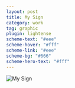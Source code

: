 ```yaml
---
layout: post
title: My Sign
category: work
tag: graphic
plugin: lightense
scheme-text: "#eee"
scheme-hover: "#fff"
scheme-link: "#eee"
scheme-bg: "#666"
scheme-hero-text: "#fff"
---
```


<p><img src="{{ site.file }}/work/my_sign.jpg" alt="My Sign" data-lightense-background="#666"></p>

